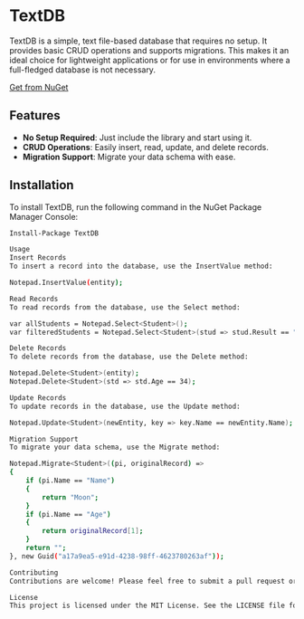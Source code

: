 # TextDB

TextDB is a simple, text file-based database that requires no setup. It provides basic CRUD operations and supports migrations. This makes it an ideal choice for lightweight applications or for use in environments where a full-fledged database is not necessary.

[Get from NuGet](https://www.nuget.org/packages/TextDB/)

## Features

- **No Setup Required**: Just include the library and start using it.
- **CRUD Operations**: Easily insert, read, update, and delete records.
- **Migration Support**: Migrate your data schema with ease.

## Installation

To install TextDB, run the following command in the NuGet Package Manager Console:

```sh
Install-Package TextDB

Usage
Insert Records
To insert a record into the database, use the InsertValue method:

Notepad.InsertValue(entity);

Read Records
To read records from the database, use the Select method:

var allStudents = Notepad.Select<Student>();
var filteredStudents = Notepad.Select<Student>(stud => stud.Result == "Pass");

Delete Records
To delete records from the database, use the Delete method:

Notepad.Delete<Student>(entity);
Notepad.Delete<Student>(std => std.Age == 34);

Update Records
To update records in the database, use the Update method:

Notepad.Update<Student>(newEntity, key => key.Name == newEntity.Name);

Migration Support
To migrate your data schema, use the Migrate method:

Notepad.Migrate<Student>((pi, originalRecord) => 
{
    if (pi.Name == "Name")
    {
        return "Moon";
    }
    if (pi.Name == "Age")
    {
        return originalRecord[1];
    }
    return "";
}, new Guid("a17a9ea5-e91d-4238-98ff-4623780263af"));

Contributing
Contributions are welcome! Please feel free to submit a pull request or open an issue.

License
This project is licensed under the MIT License. See the LICENSE file for details.

